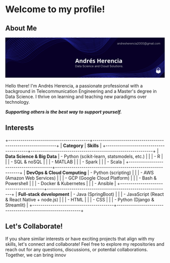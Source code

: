 # Welcome to my profile!

## About Me

![Profile Image](banner.png)

Hello there! I'm Andrés Herencia, a passionate professional with a background in Telecommunication Engineering and a Master's degree in Data Science. I thrive on learning and teaching new paradigms over technology. 

***Supporting others is the best way to support yourself.***

## Interests

+----------------------------------------+------------------------------------------------------------+
|                 **Category**             |                      **Skills**                              |
+----------------------------------------+------------------------------------------------------------+
| **Data Science & Big Data**             | - Python (scikit-learn, statsmodels, etc.)                  |
|                                        | - R                                                          |
|                                        | - SQL & noSQL                                                |
|                                        | - MATLAB                                                     |
|                                        | - Spark                                                      |
|                                        | - Scala                                                      |
+----------------------------------------+------------------------------------------------------------+
| **DevOps & Cloud Computing**            | - Python (scripting)                                         |
|                                        | - AWS (Amazon Web Services)                                  |
|                                        | - GCP (Google Cloud Platform)                                |
|                                        | - Bash & Powershell                                          |
|                                        | - Docker & Kubernetes                                       |
|                                        | - Ansible                                                    |
+----------------------------------------+------------------------------------------------------------+
| **Full-stack development**              | - Java (SpringBoot)                                          |
|                                        | - JavaScript (React & React Native + node.js)               |
|                                        | - HTML                                                       |
|                                        | - CSS                                                        |
|                                        | - Python (Django & Streamlit)                                |
+----------------------------------------+------------------------------------------------------------+

## Let's Collaborate!

If you share similar interests or have exciting projects that align with my skills, let's connect and collaborate! Feel free to explore my repositories and reach out for any questions, discussions, or potential collaborations. Together, we can bring innov
